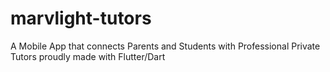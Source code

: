 # marvlight-tutors
A Mobile App that connects Parents and Students with Professional Private Tutors proudly made with Flutter/Dart
